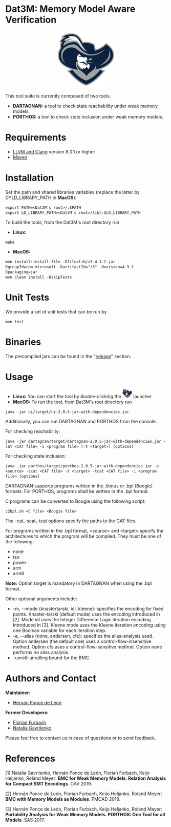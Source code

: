 # Dat3M: Memory Model Aware Verification

<p align="center"> 
<img src="ui/src/main/resources/dat3m.png">
</p>

This tool suite is currently composed of two tools.

* **DARTAGNAN:** a tool to check state reachability under weak memory models.
* **PORTHOS:** a tool to check state inclusion under weak memory models.

Requirements
======
* [LLVM and Clang](http://releases.llvm.org/download.html) version 8.0.1 or higher
* [Maven](https://maven.apache.org/)

Installation
======
Set the path and shared libraries variables (replace the latter by DYLD_LIBRARY_PATH in **MacOS**):
```
export PATH=<Dat3M's root>/:$PATH
export LD_LIBRARY_PATH=<Dat3M's root>/lib/:$LD_LIBRARY_PATH
```

To build the tools, from the Dat3M's root directory run
* **Linux:**
```
make
```
* **MacOS:**
```
mvn install:install-file -Dfile=lib/z3-4.3.2.jar -DgroupId=com.microsoft -DartifactId="z3" -Dversion=4.3.2 -Dpackaging=jar
mvn clean install -DskipTests
```

Unit Tests
======
We provide a set of unit tests that can be run by
```
mvn test
```

Binaries
======
The precompiled jars can be found in the "[release](https://github.com/hernanponcedeleon/Dat3M/releases)" section.

Usage
======
* **Linux:** You can start the tool by double-clicking the <img src="ui/src/main/resources/dat3m.png" width="30" height="30"> launcher
* **MacOS:** To run the tool, from Dat3M's root directory run
```
java -jar ui/target/ui-2.0.5-jar-with-dependencies.jar
```
Additionally, you can run DARTAGNAN and PORTHOS from the console.

For checking reachability:
```
java -jar dartagnan/target/dartagnan-2.0.5-jar-with-dependencies.jar -cat <CAT file> -i <program file> [-t <target>] [options]
```
For checking state inclusion:
```
java -jar porthos/target/porthos-2.0.5-jar-with-dependencies.jar -s <source> -scat <CAT file> -t <target> -tcat <CAT file> -i <program file> [options]
```
DARTAGNAN supports programs written in the .litmus or .bpl (Boogie) formats. For PORTHOS, programs shall be written in the .bpl format.

C programs can be converted to Boogie using the following script:
```
c2bpl.sh <C file> <Boogie file>
```

The -cat,-scat,-tcat options specify the paths to the CAT files.

For programs written in the .bpl format, \<source> and \<target> specify the architectures to which the program will be compiled. 
They must be one of the following: 
- none
- tso
- power
- arm
- arm8

**Note:** Option target is mandatory in DARTAGNAN when using the .bpl format.

Other optional arguments include:
- -m, --mode {knastertarski, idl, kleene}: specifies the encoding for fixed points. Knaster-tarski (default mode) uses the encoding introduced in [2]. Mode idl uses the Integer Difference Logic iteration encoding introduced in [3]. Kleene mode uses the Kleene iteration encoding using one Boolean variable for each iteration step.
- -a, --alias {none, andersen, cfs}: specifies the alias-analysis used. Option andersen (the default one) uses a control-flow-insensitive method. Option cfs uses a control-flow-sensitive method. Option none performs no alias analysis.
- -unroll: unrolling bound for the BMC.

Authors and Contact
======
**Maintainer:**

* [Hernán Ponce de León](mailto:ponce@fortiss.org)

**Former Developers:**

* [Florian Furbach](mailto:f.furbach@tu-braunschweig.de)
* [Natalia Gavrilenko](mailto:natalia.gavrilenko@aalto.fi)

Please feel free to contact us in case of questions or to send feedback.

References
======
[1] Natalia Gavrilenko, Hernán Ponce de León, Florian Furbach, Keijo Heljanko, Roland Meyer: **BMC for Weak Memory Models: Relation Analysis for Compact SMT Encodings**. CAV 2019.

[2] Hernán Ponce de León, Florian Furbach, Keijo Heljanko, Roland Meyer: **BMC with Memory Models as Modules**. FMCAD 2018.

[3] Hernán Ponce de León, Florian Furbach, Keijo Heljanko, Roland Meyer: **Portability Analysis for Weak Memory Models. PORTHOS: One Tool for all Models**. SAS 2017.


